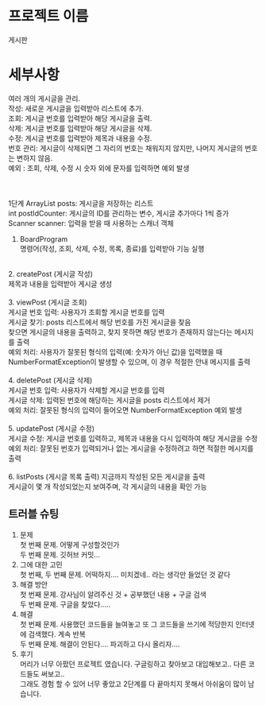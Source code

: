 # 프로젝트 이름
게시판

# 세부사항
여러 개의 게시글을 관리.<br/>
작성: 새로운 게시글을 입력받아 리스트에 추가.<br/>
조회: 게시글 번호를 입력받아 해당 게시글을 출력.<br/>
삭제: 게시글 번호를 입력받아 해당 게시글을 삭제.<br/>
수정: 게시글 번호를 입력받아 제목과 내용을 수정.<br/>
번호 관리: 게시글이 삭제되면 그 자리의 번호는 채워지지 않지만, 나머지 게시글의 번호는 변하지 않음.<br/>
예외 : 조회, 삭제, 수정 시 숫자 외에 문자를 입력하면 예외 발생<br/>
<br/>
<br/>
<br/>
1단계
ArrayList<Post> posts: 게시글을 저장하는 리스트<br/>
int postIdCounter: 게시글의 ID를 관리하는 변수, 게시글 추가마다 1씩 증가<br/>
Scanner scanner: 입력을 받을 때 사용하는 스캐너 객체<br/>
1.  BoardProgram<br/>
명령어(작성, 조회, 삭제, 수정, 목록, 종료)를 입력받아 기능 실행<br/>
<br/>
2. createPost (게시글 작성)<br/>
제목과 내용을 입력받아 게시글 생성<br/>
<br/>
3. viewPost (게시글 조회)<br/>
게시글 번호 입력: 사용자가 조회할 게시글 번호를 입력<br/>
게시글 찾기: posts 리스트에서 해당 번호를 가진 게시글을 찾음<br/>
찾으면 게시글의 내용을 출력하고, 찾지 못하면 해당 번호가 존재하지 않는다는 메시지를 출력<br/>
예외 처리: 사용자가 잘못된 형식의 입력(예: 숫자가 아닌 값)을 입력했을 때<br/>
NumberFormatException이 발생할 수 있으며, 이 경우 적절한 안내 메시지를 출력<br/>
<br/>
4. deletePost (게시글 삭제)<br/>
게시글 번호 입력: 사용자가 삭제할 게시글 번호를 입력<br/>
게시글 삭제: 입력된 번호에 해당하는 게시글을 posts 리스트에서 제거<br/>
예외 처리: 잘못된 형식의 입력이 들어오면 NumberFormatException 예외 발생<br/>
<br/>
5. updatePost (게시글 수정)<br/>
게시글 수정: 게시글 번호를 입력하고, 제목과 내용을 다시 입력하여 해당 게시글을 수정<br/>
예외 처리: 잘못된 번호가 입력되거나 없는 게시글을 수정하려고 하면 적절한 메시지를 출력<br/>
<br/>
6. listPosts (게시글 목록 출력)
지금까지 작성된 모든 게시글을 출력<br/>
게시글이 몇 개 작성되었는지 보여주며, 각 게시글의 내용을 확인 가능<br/>


## 트러블 슈팅
1. 문제<br/>
   첫 번째 문제. 어떻게 구성할것인가<br/>
   두 번째 문제. 깃허브 커밋...<br/>
3. 그에 대한 고민<br/>
  첫 번째, 두 번째 문제. 어떡하지.... 미치겠네.. 라는 생각만 들었던 것 같다<br/>
5. 해결 방안<br/>
    첫 번째 문제. 강사님이 알려주신 것 + 공부했던 내용 + 구글 검색<br/>
    두 번째 문제. 구글을 찾았다..... <br/>
7. 해결<br/>
    첫 번째 문제. 사용했던 코드들을 늘여놓고 또 그 코드들을 쓰기에 적당한지 인터넷에 검색했다. 계속 반복<br/>
    두 번째 문제. 해결이 안된다.... 파괴하고 다시 올리자....<br/>
8. 후기<br/>
    머리가 너무 아팠던 프로젝트 였습니다. 구글링하고 찾아보고 대입해보고.. 다른 코드들도 써보고..<br/>
    그래도 경험 할 수 있어 너무 좋았고 2단계를 다 끝마치지 못해서 아쉬움이 많이 남습니다.<br/>
    
